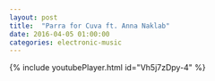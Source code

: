 ```yaml
---
layout: post
title:  "Parra for Cuva ft. Anna Naklab"
date: 2016-04-05 01:00:00
categories: electronic-music
---
```

{% include youtubePlayer.html id="Vh5j7zDpy-4" %}
